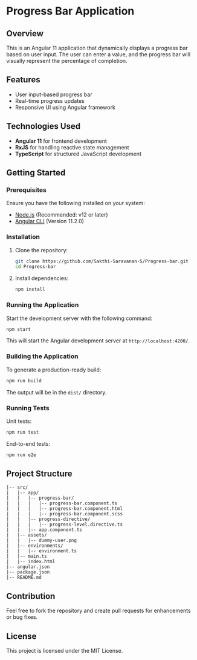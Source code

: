 # Progress Bar Application

## Overview
This is an Angular 11 application that dynamically displays a progress bar based on user input. The user can enter a value, and the progress bar will visually represent the percentage of completion.

## Features
- User input-based progress bar
- Real-time progress updates
- Responsive UI using Angular framework

## Technologies Used
- **Angular 11** for frontend development
- **RxJS** for handling reactive state management
- **TypeScript** for structured JavaScript development

## Getting Started

### Prerequisites
Ensure you have the following installed on your system:
- [Node.js](https://nodejs.org/) (Recommended: v12 or later)
- [Angular CLI](https://angular.io/cli) (Version 11.2.0)

### Installation
1. Clone the repository:
   ```sh
   git clone https://github.com/Sakthi-Saravanan-S/Progress-bar.git
   cd Progress-bar
   ```
2. Install dependencies:
   ```sh
   npm install
   ```

### Running the Application
Start the development server with the following command:
```sh
npm start
```
This will start the Angular development server at `http://localhost:4200/`.

### Building the Application
To generate a production-ready build:
```sh
npm run build
```
The output will be in the `dist/` directory.

### Running Tests
Unit tests:
```sh
npm run test
```
End-to-end tests:
```sh
npm run e2e
```

## Project Structure
```
|-- src/
|   |-- app/
|   |   |-- progress-bar/
|   |   |   |-- progress-bar.component.ts
|   |   |   |-- progress-bar.component.html
|   |   |   |-- progress-bar.component.scss
|   |   |-- progress-directive/
|   |   |   |-- progress-level.directive.ts
|   |   |-- app.component.ts
|   |-- assets/
|   |   |-- dummy-user.png
|   |-- environments/
|   |   |-- environment.ts
|   |-- main.ts
|   |-- index.html
|-- angular.json
|-- package.json
|-- README.md
```

## Contribution
Feel free to fork the repository and create pull requests for enhancements or bug fixes.

## License
This project is licensed under the MIT License.

